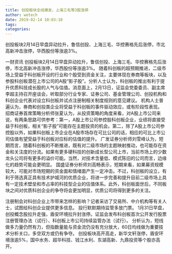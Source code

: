 ```yaml
---
title: 创投板块全线爆发，上海三毛等3股涨停
author: wetech
date: 2019-02-14 10:03:10
tags: 
categories: 
---
```

创投板块2月14日早盘异动拉升，鲁信创投、上海三毛、华控赛格先后涨停，市北高新冲击涨停，华西股份等涨逾3%。
<!-- more -->
一财资讯
创投板块2月14日早盘异动拉升，鲁信创投、上海三毛、华控赛格先后涨停，市北高新冲击涨停，华西股份等涨逾3%。
随着科创板的超预期推进，二级市场上受益于科创板开设的行业和个股受到资金关注，主要体现在券商等板块，以及参股科创板潜在上市公司的A股“影子股”。分析人士认为，科创板的推出有利于提升优质科技成长股的人气与估值。消息面上，2月13日，证监会党委委员、副主席李超主持召开座谈会，听取部分行业专家、证券公司、基金管理公司、创投机构和科创企业代表对设立科创板并试点注册制相关制度规则的意见建议。
机构人士普遍认为，券商和创投类企业将受益于科创板的事件驱动效应，或有阶段性表现。
招商证券首席策略分析师张夏认为，从投资策略的角度来看，对A股上市公司来说，有两条思路可供参考：第一，A股上市公司参控股科创板企业，业绩将直接受益于科创板，相关“影子股”可能存在主题投资的机会。第二，除了A股上市公司参控股以外，如果科创板上市企业在A股市场存在可比公司的话，相应的可比上市公司估值有望受益于科创板对应标的估值的提升。
广发证券分析师刘雪峰认为，短期而言，随着科创板的不断推进，既有对二级市场的主题映射推动，也可能存在资金和关注度的分流。如果有更多硬科技的创新成长型公司上市，当前市场上的少数龙头公司将有更多的溢价可能。当然，对技术含量低、模式陈旧的公司而言，边缘化的趋势可能会更明显。
国盛证券分析师刘高畅表示，短期来看，如果募资规模较大，可能对市场短期的资金面和情绪面产生一定冲击。不过，科创板的设立，有利于筛选真正具有技术护城河的优质企业，将进一步完善和提升目前二级市场上具有一定技术壁垒和市占率的科技型企业的估值体系。此外，科创板面世后，不同板块之间对优质科创企业的争夺将会更加明显，优质公司将得到更多的关注。
 
 
注册制会对科创企业上市带来怎样的影响？记者采访了交易所、中介机构等有关人士，试图给科创企业提供更多信息。
投行默默期待监管多放门票。
1月31日早盘，创投概念股拉升走强，盾安环境拉升封涨停。证监会发布科创板首次公开发行股票注册管理办法（试行）、科创板上市公司持续监管办法（试行）。
分析认为，短线做多力量仍然有力，但指数量能与资金流仍没有充分放大，60日均线做为重要技术分析关口，多空双方或仍有争夺。
创投板块高开高走，新华文轩涨停，盾安环境涨逾5%，国中水务、超华科技、钱江水利、东湖高新、九鼎投资等个股亦高开。
